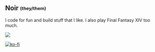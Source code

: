 ## Noir <sub><sup>(they/them)</sup></sub>
I code for fun and build stuff that I like. I also play Final Fantasy XIV too much.

<p align="left">
  <!-- Pulled from https://github.com/tandpfun/skill-icons -->
  <a href="https://skillicons.dev">
    <img src="https://skillicons.dev/icons?i=cs,cpp,typescript,javascript,py,nodejs,html,css,mongodb,react&theme=light" />
  </a>
</div>

[![ko-fi](https://ko-fi.com/img/githubbutton_sm.svg)](https://ko-fi.com/noirneru)

